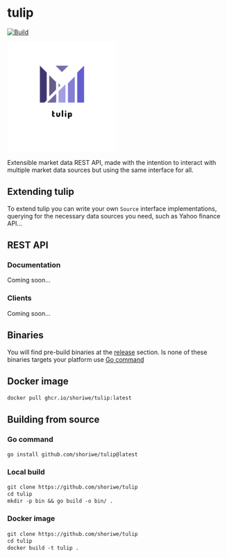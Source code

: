 # tulip

[![Build](https://github.com/shoriwe/tulip/actions/workflows/build.yaml/badge.svg)](https://github.com/shoriwe/tulip/actions/workflows/build.yaml)

<img style="width: 50%; height: auto;" src="logo.png"/>

Extensible market data REST API, made with the intention to interact with multiple market data sources but using the same interface for all.

## Extending tulip

To extend tulip you can write your own `Source` interface implementations, querying for the necessary data sources you need, such as Yahoo finance API...

## REST API

### Documentation

Coming soon...

### Clients

Coming soon...

## Binaries

You will find pre-build binaries at the [release](https://github.com/shoriwe/tulip/releases) section. Is none of these binaries targets your platform use [Go command](#Go-command)

## Docker image

```shell
docker pull ghcr.io/shoriwe/tulip:latest
```

## Building from source

### Go command

```shell
go install github.com/shoriwe/tulip@latest
```

### Local build

```shell
git clone https://github.com/shoriwe/tulip
cd tulip
mkdir -p bin && go build -o bin/ .
```

### Docker image

```shell
git clone https://github.com/shoriwe/tulip
cd tulip
docker build -t tulip .
```
